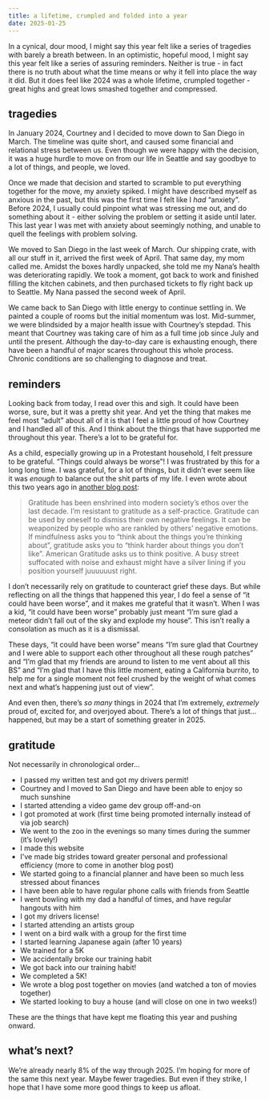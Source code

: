 ```yaml
---
title: a lifetime, crumpled and folded into a year
date: 2025-01-25
---
```


In a cynical, dour mood, I might say this year felt like a series of tragedies with barely a breath between. In an optimistic, hopeful mood, I might say this year felt like a series of assuring reminders. Neither is true - in fact there is no truth about what the time means or why it fell into place the way it did. But it does feel like 2024 was a whole lifetime, crumpled together - great highs and great lows smashed together and compressed.

## tragedies

In January 2024, Courtney and I decided to move down to San Diego in March. The timeline was quite short, and caused some financial and relational stress between us. Even though we were happy with the decision, it was a huge hurdle to move on from our life in Seattle and say goodbye to a lot of things, and people, we loved.

Once we made that decision and started to scramble to put everything together for the move, my anxiety spiked. I might have described myself as anxious in the past, but this was the first time I felt like I *had* “anxiety”. Before 2024, I usually could pinpoint what was stressing me out, and do something about it - either solving the problem or setting it aside until later. This last year I was met with anxiety about seemingly nothing, and unable to quell the feelings with problem solving.

We moved to San Diego in the last week of March. Our shipping crate, with all our stuff in it, arrived the first week of April. That same day, my mom called me. Amidst the boxes hardly unpacked, she told me my Nana’s health was deteriorating rapidly. We took a moment, got back to work and finished filling the kitchen cabinets, and then purchased tickets to fly right back up to Seattle. My Nana passed the second week of April.

We came back to San Diego with little energy to continue settling in. We painted a couple of rooms but the initial momentum was lost. Mid-summer, we were blindsided by a major health issue with Courtney’s stepdad. This meant that Courtney was taking care of him as a full time job since July and until the present. Although the day-to-day care is exhausting enough, there have been a handful of major scares throughout this whole process. Chronic conditions are so challenging to diagnose and treat.

## reminders

Looking back from today, I read over this and sigh. It could have been worse, sure, but it was a pretty shit year. And yet the thing that makes me feel most “adult” about all of it is that I feel a little proud of how Courtney and I handled all of this. And I think about the things that have supported me throughout this year. There’s a lot to be grateful for.

As a child, especially growing up in a Protestant household, I felt pressure to be grateful. “Things could always be worse”! I was frustrated by this for a long long time. I was grateful, for a lot of things, but it didn’t ever seem like it was *enough* to balance out the shit parts of my life. I even wrote about this two years ago in [another blog post](https://zachcrabtree.com/2023/12/11/simplicity.html):

> Gratitude has been enshrined into modern society’s ethos over the last decade. I’m resistant to gratitude as a self-practice. Gratitude can be used by oneself to dismiss their own negative feelings. It can be weaponized by people who are rankled by others’ negative emotions. If mindfulness asks you to “think about the things you’re thinking about”, gratitude asks you to “think harder about things you don’t like”. American Gratitude asks us to think positive. A busy street suffocated with noise and exhaust might have a silver lining if you position yourself juuuuuust right.

I don’t necessarily rely on gratitude to counteract grief these days. But while reflecting on all the things that happened this year, I do feel a sense of “it could have been worse”, and it makes me grateful that it wasn’t. When I was a kid, “it could have been worse” probably just meant “I’m sure glad a meteor didn’t fall out of the sky and explode my house”. This isn’t really a consolation as much as it is a dismissal.

These days, “it could have been worse” means “I’m sure glad that Courtney and I were able to support each other throughout all these rough patches” and “I’m glad that my friends are around to listen to me vent about all this BS” and “I’m glad that I have this little moment, eating a California burrito, to help me for a single moment not feel crushed by the weight of what comes next and what’s happening just out of view”.

And even then, there’s *so many* things in 2024 that I’m extremely, *extremely* proud of, excited for, and overjoyed about. There’s a lot of things that just… happened, but may be a start of something greater in 2025.

## gratitude

Not necessarily in chronological order…

- I passed my written test and got my drivers permit!
- Courtney and I moved to San Diego and have been able to enjoy so much sunshine
- I started attending a video game dev group off-and-on
- I got promoted at work (first time being promoted internally instead of via job search)
- We went to the zoo in the evenings so many times during the summer (it’s lovely!)
- I made this website
- I've made big strides toward greater personal and professional efficiency (more to come in another blog post)
- We started going to a financial planner and have been so much less stressed about finances
- I have been able to have regular phone calls with friends from Seattle
- I went bowling with my dad a handful of times, and have regular hangouts with him
- I got my drivers license!
- I started attending an artists group
- I went on a bird walk with a group for the first time
- I started learning Japanese again (after 10 years)
- We trained for a 5K
- We accidentally broke our training habit
- We got back into our training habit!
- We completed a 5K!
- We wrote a blog post together on movies (and watched a ton of movies together)
- We started looking to buy a house (and will close on one in two weeks!)

These are the things that have kept me floating this year and pushing onward.

## what’s next?

We’re already nearly 8% of the way through 2025. I’m hoping for more of the same this next year. Maybe fewer tragedies. But even if they strike, I hope that I have some more good things to keep us afloat.
